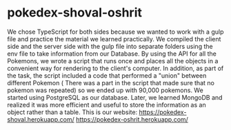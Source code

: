 # pokedex-shoval-oshrit
We chose TypeScript for both sides because we wanted to work with a gulp file and practice the material we learned practically.
We compiled the client side and the server side with the gulp file into separate folders using the env file to take information from our Database.
By using the API for all the Pokemons, we wrote a script that runs once and places all the objects in a convenient way for rendering to the client's computer.
In addition, as part of the task, the script included a code that performed a "union" between different Pokemon (
  There was a part in the script that made sure that no pokemon was repeated) so we ended up with 90,000 pokemons.
We started using PostgreSQL as our database. Later, we learned MongoDB and realized it was more efficient and useful to store the information as an object rather than a table.
This is our website:
https://pokedex-shoval.herokuapp.com/
https://pokedex-oshrit.herokuapp.com/
